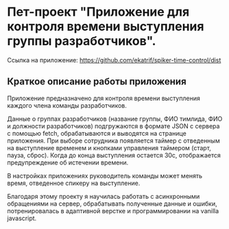 # Пет-проект "Приложение для контроля времени выступления группы разработчиков".

Ссылка на приложение: https://github.com/ekatrif/spiker-time-control/dist

## Краткое описание работы приложения

Приложение предназначено для контроля времени выступления каждого члена команды разработчиков.

Данные о группах разработчиков (название группы, ФИО тимлида, ФИО и должности разработчиков) подгружаются в формате JSON с сервера с помощью fetch, обрабатываются и выводятся на странице приложения. При выборе сотрудника появляется таймер с отведенным на выступление временем и кнопками управления таймером (старт, пауза, сброс). Когда до конца выступления остается 30с, отображается предупреждение об истечении времени.

В настройках приложениях руководитель команды может менять время, отведенное спикеру на выступление.

Благодаря этому проекту я научилась работать с асинхронными обращениями на сервер, обрабатывать полученные данные и ошибки, потренировалась в адаптивной верстке и программировании на vanilla javascript.
